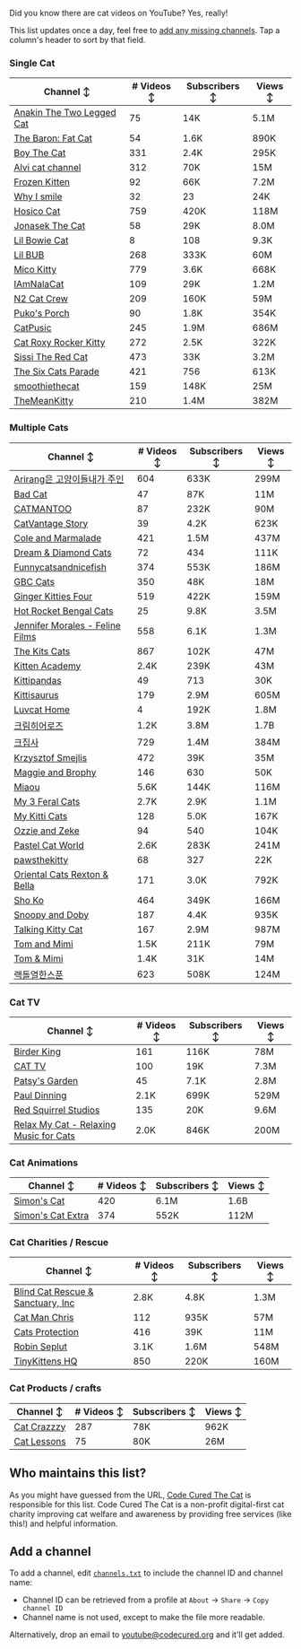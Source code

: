 Did you know there are cat videos on YouTube? Yes, really!

This list updates once a day, feel free to [add any missing channels](#add-a-channel). Tap a column's header to sort by that field.


### Single Cat

| Channel ↕ | # Videos ↕ | Subscribers ↕ | Views ↕ |
| --- | --- | --- | --- |
| [Anakin The Two Legged Cat](https://youtube.com/@anakintwolegs) | 75 | 14K | 5.1M |
| [The Baron: Fat Cat](https://youtube.com/@thebaronfatcat6603) | 54 | 1.6K | 890K |
| [Boy The Cat](https://youtube.com/@boythecat) | 331 | 2.4K | 295K |
| [Alvi cat channel](https://youtube.com/@alvicatchannel) | 312 | 70K | 15M |
| [Frozen Kitten](https://youtube.com/@frozenkitten) | 92 | 66K | 7.2M |
| [Why I smile](https://youtube.com/@whyismile) | 32 | 23 | 24K |
| [Hosico Cat](https://youtube.com/@hosico_cat) | 759 | 420K | 118M |
| [Jonasek The Cat](https://youtube.com/@jonasekthecat) | 58 | 29K | 8.0M |
| [Lil Bowie Cat](https://youtube.com/@lilbowiecat9121) | 8 | 108 | 9.3K |
| [Lil BUB](https://youtube.com/@lilbub) | 268 | 333K | 60M |
| [Mico Kitty](https://youtube.com/@micokitty) | 779 | 3.6K | 668K |
| [IAmNalaCat](https://youtube.com/@iamnalacat) | 109 | 29K | 1.2M |
| [N2 Cat Crew](https://youtube.com/@n2catcrew) | 209 | 160K | 59M |
| [Puko's Porch](https://youtube.com/@pukosporch) | 90 | 1.8K | 354K |
| [CatPusic](https://youtube.com/@catpusic) | 245 | 1.9M | 686M |
| [Cat Roxy Rocker Kitty](https://youtube.com/@rockerroxy) | 272 | 2.5K | 322K |
| [Sissi The Red Cat](https://youtube.com/@veterinarylife) | 473 | 33K | 3.2M |
| [The Six Cats Parade](https://youtube.com/@thesixcatsparade) | 421 | 756 | 613K |
| [smoothiethecat](https://youtube.com/@smoothiethecat) | 159 | 148K | 25M |
| [TheMeanKitty](https://youtube.com/@themeankitty) | 210 | 1.4M | 382M |

### Multiple Cats

| Channel ↕ | # Videos ↕ | Subscribers ↕ | Views ↕ |
| --- | --- | --- | --- |
| [Arirang은 고양이들내가 주인](https://youtube.com/@arirang3) | 604 | 633K | 299M |
| [Bad Cat](https://youtube.com/@badcattube) | 47 | 87K | 11M |
| [CATMANTOO](https://youtube.com/@catmantoo) | 87 | 232K | 90M |
| [CatVantage Story](https://youtube.com/@catvantagestory) | 39 | 4.2K | 623K |
| [Cole and Marmalade](https://youtube.com/@coleandmarmalade) | 421 | 1.5M | 437M |
| [Dream & Diamond Cats](https://youtube.com/@dreamdiamondcats) | 72 | 434 | 111K |
| [Funnycatsandnicefish](https://youtube.com/@funnycatsandnicefish) | 374 | 553K | 186M |
| [GBC Cats](https://youtube.com/@gbccats) | 350 | 48K | 18M |
| [Ginger Kitties Four](https://youtube.com/@gingerkittiesfour) | 519 | 422K | 159M |
| [Hot Rocket Bengal Cats](https://youtube.com/@hotrocketbengalcats) | 25 | 9.8K | 3.5M |
| [Jennifer Morales - Feline Films](https://youtube.com/@jennifermoralesfelinefilms) | 558 | 6.1K | 1.3M |
| [The Kits Cats](https://youtube.com/@drnworbskitscats) | 867 | 102K | 47M |
| [Kitten Academy](https://youtube.com/@kittenacademy) | 2.4K | 239K | 43M |
| [Kittipandas](https://youtube.com/@kittipandas) | 49 | 713 | 30K |
| [Kittisaurus](https://youtube.com/@kittisaurus) | 179 | 2.9M | 605M |
| [Luvcat Home](https://youtube.com/@claireluvcat) | 4 | 192K | 1.8M |
| [크림히어로즈](https://youtube.com/@creamheros) | 1.2K | 3.8M | 1.7B |
| [크집사](https://youtube.com/@claire_luvcat) | 729 | 1.4M | 384M |
| [Krzysztof Smejlis](https://youtube.com/@bobonikita) | 472 | 39K | 35M |
| [Maggie and Brophy](https://youtube.com/@maggieandbrophy1327) | 146 | 630 | 50K |
| [Miaou](https://youtube.com/@miaou-cat) | 5.6K | 144K | 116M |
| [My 3 Feral Cats](https://youtube.com/@my3feralcats) | 2.7K | 2.9K | 1.1M |
| [My Kitti Cats](https://youtube.com/@mykitticats) | 128 | 5.0K | 167K |
| [Ozzie and Zeke](https://youtube.com/@ozzieandzeke) | 94 | 540 | 104K |
| [Pastel Cat World](https://youtube.com/@pastelcatworld) | 2.6K | 283K | 241M |
| [pawsthekitty](https://youtube.com/@pawsthekitty) | 68 | 327 | 22K |
| [Oriental Cats Rexton & Bella](https://youtube.com/@rextonorientalcat) | 171 | 3.0K | 792K |
| [Sho Ko](https://youtube.com/@shortyandkodi) | 464 | 349K | 166M |
| [Snoopy and Doby](https://youtube.com/@snoopyanddoby) | 187 | 4.4K | 935K |
| [Talking Kitty Cat](https://youtube.com/@stevecash83) | 167 | 2.9M | 987M |
| [Tom and Mimi](https://youtube.com/@tomandmimi) | 1.5K | 211K | 79M |
| [Tom & Mimi](https://youtube.com/@tom_and_mimi) | 1.4K | 31K | 14M |
| [랙돌열한스푼](https://youtube.com/@unboxingragdolls) | 623 | 508K | 124M |

### Cat TV

| Channel ↕ | # Videos ↕ | Subscribers ↕ | Views ↕ |
| --- | --- | --- | --- |
| [Birder King](https://youtube.com/@birderking) | 161 | 116K | 78M |
| [CAT TV](https://youtube.com/@cattvgames) | 100 | 19K | 7.3M |
| [Patsy's Garden](https://youtube.com/@patsysgarden) | 45 | 7.1K | 2.8M |
| [Paul Dinning](https://youtube.com/@pauldinningwildlifeincornwall) | 2.1K | 699K | 529M |
| [Red Squirrel Studios](https://youtube.com/@redsquirrelstudios) | 135 | 20K | 9.6M |
| [Relax My Cat - Relaxing Music for Cats](https://youtube.com/@relaxmycat) | 2.0K | 846K | 200M |

### Cat Animations

| Channel ↕ | # Videos ↕ | Subscribers ↕ | Views ↕ |
| --- | --- | --- | --- |
| [Simon's Cat](https://youtube.com/@simonscat) | 420 | 6.1M | 1.6B |
| [Simon's Cat Extra](https://youtube.com/@simonscatextra) | 374 | 552K | 112M |

### Cat Charities / Rescue

| Channel ↕ | # Videos ↕ | Subscribers ↕ | Views ↕ |
| --- | --- | --- | --- |
| [Blind Cat Rescue & Sanctuary, Inc](https://youtube.com/@blindcatrescuesanctuary) | 2.8K | 4.8K | 1.3M |
| [Cat Man Chris](https://youtube.com/@catmanchrispoole) | 112 | 935K | 57M |
| [Cats Protection](https://youtube.com/@catsprotection) | 416 | 39K | 11M |
| [Robin Seplut](https://youtube.com/@robinseplut) | 3.1K | 1.6M | 548M |
| [TinyKittens HQ](https://youtube.com/@tinykittens) | 850 | 220K | 160M |

### Cat Products / crafts

| Channel ↕ | # Videos ↕ | Subscribers ↕ | Views ↕ |
| --- | --- | --- | --- |
| [Cat Crazzzy](https://youtube.com/@catcrazychannel) | 287 | 78K | 962K |
| [Cat Lessons](https://youtube.com/@catlessons) | 75 | 80K | 26M |


## Who maintains this list?

As you might have guessed from the URL, [Code Cured The Cat](https://codecured.org) is responsible for this list. Code Cured The Cat is a non-profit digital-first cat charity improving cat welfare and awareness by providing free services (like this!) and helpful information.

## Add a channel

To add a channel, edit [`channels.txt`](https://github.com/CodeCured/YouTubeIsForCats/blob/main/automation/channels.txt) to include the channel ID and channel name:
* Channel ID can be retrieved from a profile at `About` -> `Share` -> `Copy channel ID`
* Channel name is not used, except to make the file more readable.

Alternatively, drop an email to [youtube@codecured.org](mailto:youtube@codecured.org) and it'll get added.
